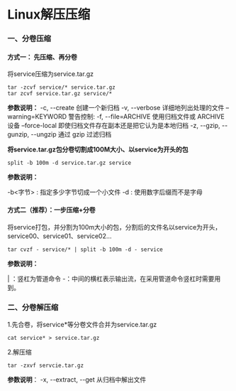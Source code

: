 # Linux解压压缩

### 一、分卷压缩

#### **方式一： 先压缩、再分卷**

将service压缩为service.tar.gz

```shell
tar -zcvf service/* service.tar.gz
tar zcvf service.tar.gz service/*
```

**参数说明：**
-c, --create 创建一个新归档
-v, --verbose 详细地列出处理的文件
–warning=KEYWORD 警告控制:
-f, --file=ARCHIVE 使用归档文件或 ARCHIVE 设备
–force-local 即使归档文件存在副本还是把它认为是本地归档
-z, --gzip, --gunzip, --ungzip 通过 gzip 过滤归档



**将service.tar.gz包分卷切割成100M大小、以service为开头的包**

```shell
split -b 100m -d service.tar.gz service
```

**参数说明：**

-b<字节> : 指定多少字节切成一个小文件
-d : 使用数字后缀而不是字母



#### 方式二（推荐）：一步压缩+分卷

将service打包，并分割为100m大小的包，分割后的文件名以service为开头，service00、service01、service02…

```shell
tar cvzf - service/* | split -b 100m -d - service
```

**参数说明：**

| ：竖杠为管道命令
-：中间的横杠表示输出流，在采用管道命令竖杠时需要用到。





### 二、分卷解压缩

1.先合卷，将service*等分卷文件合并为service.tar.gz

```shell
cat service* > service.tar.gz
```

2.解压缩

```shell
tar -zxvf servcie.tar.gz
```

**参数说明**：
-x, --extract, --get 从归档中解出文件
